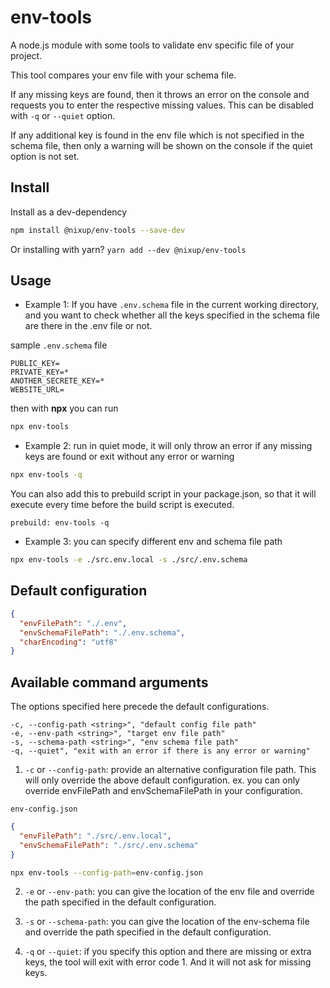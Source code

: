 # env-tools

A node.js module with some tools to validate env specific file of your project.

This tool compares your env file with your schema file.

If any missing keys are found, then it throws an error on the console and requests you to enter the respective missing values.
This can be disabled with `-q` or `--quiet` option.

If any additional key is found in the env file which is not specified in the schema file,
then only a warning will be shown on the console if the quiet option is not set.

## Install

Install as a dev-dependency

```bash
npm install @nixup/env-tools --save-dev
```

Or installing with yarn? `yarn add --dev @nixup/env-tools`

## Usage

- Example 1:
  If you have `.env.schema` file in the current working directory,
  and you want to check whether all the keys specified in the schema file are there in the .env file or not.

sample `.env.schema` file

```
PUBLIC_KEY=
PRIVATE_KEY=*
ANOTHER_SECRETE_KEY=*
WEBSITE_URL=
```

then with **npx** you can run

```bash
npx env-tools
```

- Example 2:
  run in quiet mode, it will only throw an error if any missing keys are found or exit without any error or warning

```bash
npx env-tools -q
```

You can also add this to prebuild script in your package.json, so that it will execute every time before the build script is executed.

```
prebuild: env-tools -q
```

- Example 3:
  you can specify different env and schema file path

```bash
npx env-tools -e ./src.env.local -s ./src/.env.schema
```

## Default configuration

```json
{
  "envFilePath": "./.env",
  "envSchemaFilePath": "./.env.schema",
  "charEncoding": "utf8"
}
```

## Available command arguments

The options specified here precede the default configurations.

```
-c, --config-path <string>", "default config file path"
-e, --env-path <string>", "target env file path"
-s, --schema-path <string>", "env schema file path"
-q, --quiet", "exit with an error if there is any error or warning"
```

1. `-c` or `--config-path`: provide an alternative configuration file path. This will only override the above default configuration.
   ex. you can only override envFilePath and envSchemaFilePath in your configuration.

`env-config.json`

```json
{
  "envFilePath": "./src/.env.local",
  "envSchemaFilePath": "./src/.env.schema"
}
```

```bash
npx env-tools --config-path=env-config.json
```

2. `-e` or `--env-path`: you can give the location of the env file and override the path specified in the default configuration.

3. `-s` or `--schema-path`: you can give the location of the env-schema file and override the path specified in the default configuration.

4. `-q` or `--quiet`: if you specify this option and there are missing or extra keys, the tool will exit with error code 1. And it will not ask for missing keys.
